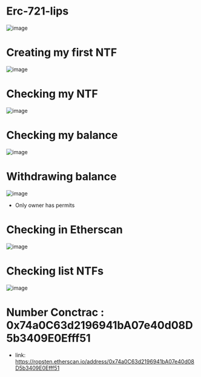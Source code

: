 # Erc-721-lips
![image](https://user-images.githubusercontent.com/76981775/192490983-b5db1991-eb7c-4de4-bbea-1b9b8dfd2644.png)


# Creating my first NTF

![image](https://user-images.githubusercontent.com/76981775/192491355-b17adb77-1f7e-497c-b74a-0111c4baeb6a.png)

# Checking my NTF
![image](https://user-images.githubusercontent.com/76981775/192491791-ad43bcc7-a2d4-407a-a2c7-d5e27795c06d.png)

# Checking my balance

![image](https://user-images.githubusercontent.com/76981775/192492052-1396cbe4-e1ef-4241-9659-c43e2bdeb328.png)

# Withdrawing balance 
![image](https://user-images.githubusercontent.com/76981775/192492283-c00cf29c-3be9-4bca-b3fe-b7234b4d2335.png)

- Only owner has permits

# Checking in Etherscan

![image](https://user-images.githubusercontent.com/76981775/192492714-1c471632-f96b-4046-b4d5-3b631cdb5f27.png)

# Checking list NTFs

![image](https://user-images.githubusercontent.com/76981775/192492960-2af56819-ecef-4854-82e7-dd23c948ec03.png)


# Number Conctrac : 0x74a0C63d2196941bA07e40d08D5b3409E0Efff51
- link: https://ropsten.etherscan.io/address/0x74a0C63d2196941bA07e40d08D5b3409E0Efff51
